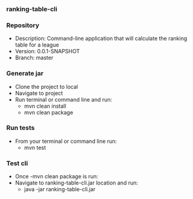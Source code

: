 ### ranking-table-cli ###

### Repository ###

* Description: Command-line application that will calculate the ranking table for a league
* Version: 0.0.1-SNAPSHOT
* Branch: master

### Generate jar ###

* Clone the project to local
* Navigate to project
* Run terminal or command line and run:
  - mvn clean install
  - mvn clean package

### Run tests ###

* From your terminal or command line run:
  - mvn test

### Test cli ###

* Once -mvn clean package is run:
* Navigate to ranking-table-cli.jar location and run:
  - java -jar ranking-table-cli.jar
